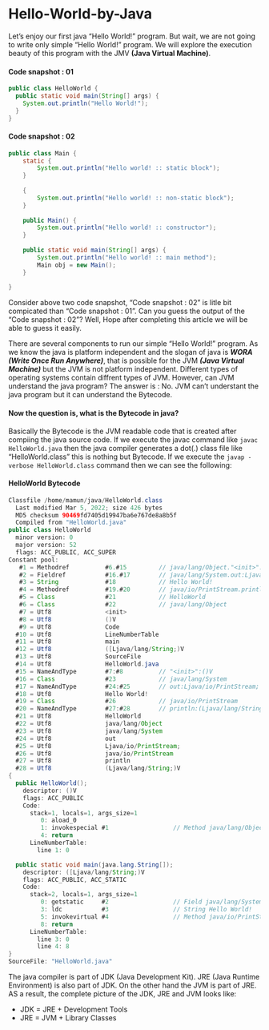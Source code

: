 # Hello-World-by-Java

Let’s enjoy our first java “Hello World!” program. But wait, we are not going to write only simple “Hello World!” program. We will explore the execution beauty of this program with the JMV **(Java Virtual Machine)**. 

#### Code snapshot : 01
```java
public class HelloWorld {
  public static void main(String[] args) {
    System.out.println("Hello World!");
  }
}
```

#### Code snapshot : 02
```java
public class Main {
    static {
        System.out.println("Hello world! :: static block");
    }
    
    {
        System.out.println("Hello world! :: non-static block");
    }
    
    public Main() {
        System.out.println("Hello world! :: constructor");
    }
    
    public static void main(String[] args) {
        System.out.println("Hello world! :: main method");
        Main obj = new Main();
    }
    
}
```
Consider above two code snapshot, “Code snapshot : 02” is litle bit compicated than “Code snapshot : 01”. Can you guess the output of the “Code snapshot : 02”? Well, Hope after completing this article we will be able to guess it easily. 

There are several components to run our simple “Hello World!” program. As we know the java is platform independent and the slogan of java is ***WORA (Write Once Run Anywhere)***, that is possible for the JVM ***(Java Virtual Machine)*** but the JVM is not platform independent. Different types of operating systems contain diffrent types of JVM. 
However, can JVM understand the java program? The answer is : No.  JVM can’t understant the java program but it can understand the Bytecode. 

#### Now the question is, what is the Bytecode in java?
Basically the Bytecode is the JVM readable code that is created after compiing the java source code. 
If we execute the javac command like ```javac HelloWorld.java``` then the java compiler generates a dot(.) class file like “HelloWorld.class” this is nothing but Bytecode. If we execute the ```javap -verbose HelloWorld.class``` command then we can see the following:

#### HelloWorld Bytecode
```java
Classfile /home/mamun/java/HelloWorld.class
  Last modified Mar 5, 2022; size 426 bytes
  MD5 checksum 90469fd7405d19947ba6e767de8a8b5f
  Compiled from "HelloWorld.java"
public class HelloWorld
  minor version: 0
  major version: 52
  flags: ACC_PUBLIC, ACC_SUPER
Constant pool:
   #1 = Methodref          #6.#15         // java/lang/Object."<init>":()V
   #2 = Fieldref           #16.#17        // java/lang/System.out:Ljava/io/PrintStream;
   #3 = String             #18            // Hello World!
   #4 = Methodref          #19.#20        // java/io/PrintStream.println:(Ljava/lang/String;)V
   #5 = Class              #21            // HelloWorld
   #6 = Class              #22            // java/lang/Object
   #7 = Utf8               <init>
   #8 = Utf8               ()V
   #9 = Utf8               Code
  #10 = Utf8               LineNumberTable
  #11 = Utf8               main
  #12 = Utf8               ([Ljava/lang/String;)V
  #13 = Utf8               SourceFile
  #14 = Utf8               HelloWorld.java
  #15 = NameAndType        #7:#8          // "<init>":()V
  #16 = Class              #23            // java/lang/System
  #17 = NameAndType        #24:#25        // out:Ljava/io/PrintStream;
  #18 = Utf8               Hello World!
  #19 = Class              #26            // java/io/PrintStream
  #20 = NameAndType        #27:#28        // println:(Ljava/lang/String;)V
  #21 = Utf8               HelloWorld
  #22 = Utf8               java/lang/Object
  #23 = Utf8               java/lang/System
  #24 = Utf8               out
  #25 = Utf8               Ljava/io/PrintStream;
  #26 = Utf8               java/io/PrintStream
  #27 = Utf8               println
  #28 = Utf8               (Ljava/lang/String;)V
{
  public HelloWorld();
    descriptor: ()V
    flags: ACC_PUBLIC
    Code:
      stack=1, locals=1, args_size=1
         0: aload_0
         1: invokespecial #1                  // Method java/lang/Object."<init>":()V
         4: return
      LineNumberTable:
        line 1: 0

  public static void main(java.lang.String[]);
    descriptor: ([Ljava/lang/String;)V
    flags: ACC_PUBLIC, ACC_STATIC
    Code:
      stack=2, locals=1, args_size=1
         0: getstatic     #2                  // Field java/lang/System.out:Ljava/io/PrintStream;
         3: ldc           #3                  // String Hello World!
         5: invokevirtual #4                  // Method java/io/PrintStream.println:(Ljava/lang/String;)V
         8: return
      LineNumberTable:
        line 3: 0
        line 4: 8
}
SourceFile: "HelloWorld.java"
```


The java compiler is part of JDK (Java Development Kit). JRE (Java Runtime Environment) is also part of JDK. On the other hand the JVM is part of JRE. AS a result, the complete picture of the JDK, JRE and JVM looks like:

- JDK = JRE + Development Tools
- JRE = JVM + Library Classes


